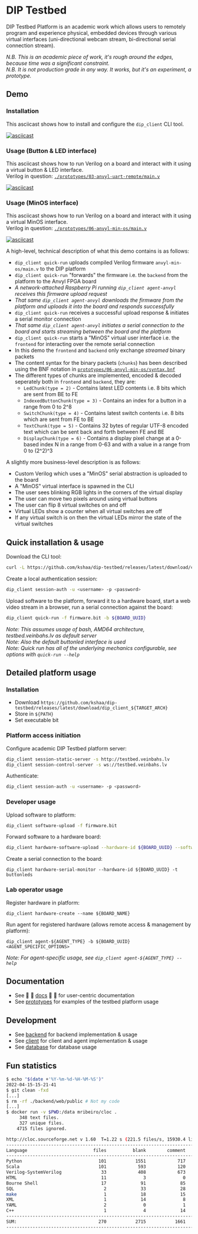 # DIP Testbed
  
DIP Testbed Platform is an academic work which allows users to remotely program and experience physical, embedded devices through various virtual interfaces (uni-directional webcam stream, bi-directional serial connection stream).  
  
_N.B. This is an academic piece of work, it's rough around the edges, because time was a significant constraint._  
_N.B. It is not production grade in any way. It works, but it's an experiment, a prototype._  
  
## Demo
### Installation
This asciicast shows how to install and configure the `dip_client` CLI tool.  
  
[![asciicast](./docs/assets/1qW4VymT8G2blxtuMJqJcMboe.svg)](https://asciinema.org/a/1qW4VymT8G2blxtuMJqJcMboe)  

### Usage (Button & LED interface)
This asciicast shows how to run Verilog on a board and interact with it using a virtual button & LED interface.  
Verilog in question: [`./prototypes/03-anvyl-uart-remote/main.v`](./prototypes/03-anvyl-uart-remote/main.v)  
  
[![asciicast](./docs/assets/LKwWorWIw3TfYmJH7qKeG6ywP.png)](https://asciinema.org/a/LKwWorWIw3TfYmJH7qKeG6ywP)  
  
### Usage (MinOS interface)
This asciicast shows how to run Verilog on a board and interact with it using a virtual MinOS interface.  
Verilog in question: [`./prototypes/06-anvyl-min-os/main.v`](./prototypes/06-anvyl-min-os/main.v)  
  
[![asciicast](./docs/assets/UHuU1Ur8e0CgoTmsm5khLuOJH.png)](https://asciinema.org/a/UHuU1Ur8e0CgoTmsm5khLuOJH)  
  
A high-level, technical description of what this demo contains is as follows:  
- `dip_client quick-run` uploads compiled Verilog firmware `anvyl-min-os/main.v` to the DIP platform
- `dip_client quick-run` "forwards" the firmware i.e. the `backend` from the platform to the Anvyl FPGA board
- _A network-attached Raspberry Pi running `dip_client agent-anvyl` receives this firmware upload request_
- _That same `dip_client agent-anvyl` downloads the firmware from the platform and uploads it into the board and responds successfully_
- `dip_client quick-run` receives a successful upload response & initiates a serial monitor connection
- _That same `dip_client agent-anvyl` initiates a serial connection to the board and starts streaming between the board and the platform_  
- `dip_client quick-run` starts a "MinOS" virtual user interface i.e. the `frontend` for interacting over the remote serial connection  
- In this demo the `frontend` and `backend` only exchange _streamed_ binary packets
- The content syntax for the binary packets (`chunks`) has been described using the BNF notation in [`prototypes/06-anvyl-min-os/syntax.bnf`](prototypes/06-anvyl-min-os/syntax.bnf)  
- The different types of chunks are implemented, encoded & decoded seperately both in `frontend` and `backend`, they are:
  - `LedChunk(type = 2)` - Contains latest LED contents i.e. 8 bits which are sent from BE to FE  
  - `IndexedButtonChunk(type = 3)` - Contains an index for a button in a range from 0 to 2^8  
  - `SwitchChunk(type = 4)` - Contains latest switch contents i.e. 8 bits which are sent from FE to BE  
  - `TextChunk(type = 5)` - Contains 32 bytes of regular UTF-8 encoded text which can be sent back and forth between FE and BE  
  - `DisplayChunk(type = 6)` - Contains a display pixel change at a 0-based index N in a range from 0-63 and with a value in a range from 0 to (2^2)^3  
  
A slightly more business-level description is as follows:
- Custom Verilog which uses a "MinOS" serial abstraction is uploaded to the board  
- A "MinOS" virtual interface is spawned in the CLI  
- The user sees blinking RGB lights in the corners of the virtual display  
- The user can move two pixels around using virtual buttons  
- The user can flip 8 virtual switches on and off  
- Virtual LEDs show a counter when all virtual switches are off  
- If any virtual switch is on then the virtual LEDs mirror the state of the virtual switches  

## Quick installation & usage
Download the CLI tool:
```bash
curl -L https://github.com/kshaa/dip-testbed/releases/latest/download/client_install.sh | bash
```
  
Create a local authentication session:
```bash
dip_client session-auth -u <username> -p <password>
```
  
Upload software to the platform, forward it to a hardware board, start a web video stream in a browser, run a serial connection against the board: 
```bash
dip_client quick-run -f firmware.bit -b ${BOARD_UUID}
```

_Note: This assumes usage of bash, AMD64 architecture, testbed.veinbahs.lv as default server_  
_Note: Also the default buttonled interface is used_  
_Note: Quick run has all of the underlying mechanics configurable, see options with `quick-run --help`_  
  
## Detailed platform usage

### Installation
- Download `https://github.com/kshaa/dip-testbed/releases/latest/download/dip_client_${TARGET_ARCH}`  
- Store in `${PATH}`
- Set executable bit

### Platform access initiation
  
Configure academic DIP Testbed platform server:
```bash
dip_client session-static-server -s http://testbed.veinbahs.lv
dip_client session-control-server -s ws://testbed.veinbahs.lv
```
  
Authenticate:  
```bash
dip_client session-auth -u <username> -p <password>
```
  
### Developer usage

Upload software to platform:
```bash
dip_client software-upload -f firmware.bit
```

Forward software to a hardware board:
```bash
dip_client hardware-software-upload --hardware-id ${BOARD_UUID} --software-id ${SOFTWARE_UUID}
```

Create a serial connection to the board:
```
dip_client hardware-serial-monitor --hardware-id ${BOARD_UUID} -t buttonleds
```

### Lab operator usage
  
Register hardware in platform:
```
dip_client hardware-create --name ${BOARD_NAME}
```
  
Run agent for registered hardware (allows remote access & management by platform):
```
dip_client agent-${AGENT_TYPE} -b ${BOARD_UUID} <AGENT_SPECIFIC_OPTIONS>
```
  
_Note: For agent-specific usage, see `dip_client agent-${AGENT_TYPE} --help`_  
  
## Documentation
- See 🌼 🌻 [docs](./docs/README.md) 🌻 🌼 for user-centric documentation  
- See [prototypes](./prototypes/README.md) for examples of the testbed platform usage  
  
## Development
- See [backend](./backend/README.md) for backend implementation & usage  
- See [client](./client/README.md) for client and agent implementation & usage  
- See [database](./database/README.md) for database usage  
  
## Fun statistics
```bash
$ echo "$(date +'%Y-%m-%d-%H-%M-%S')"
2022-04-15-15-21-41
$ git clean -fxd
[...]
$ rm -rf ./backend/web/public # Not my code
[...]
$ docker run -v $PWD:/data mribeiro/cloc .
     348 text files.
     327 unique files.                                          
    4715 files ignored.

http://cloc.sourceforge.net v 1.60  T=1.22 s (221.5 files/s, 15930.4 lines/s)
-----------------------------------------------------------------------------------
Language                         files          blank        comment           code
-----------------------------------------------------------------------------------
Python                             101           1551            717           7424
Scala                              101            593            120           4088
Verilog-SystemVerilog               33            408            673           2465
HTML                                11              3              0            492
Bourne Shell                        17             91             85            378
SQL                                  2             33             28             70
make                                 1             18             15             40
XML                                  1             14              8             40
YAML                                 2              0              1             33
C++                                  1              4             14             14
-----------------------------------------------------------------------------------
SUM:                               270           2715           1661          15044
-----------------------------------------------------------------------------------
```
